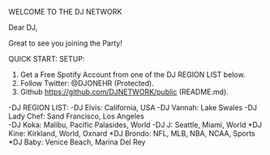 WELCOME TO THE DJ NETWORK

Dear DJ,

Great to see you joining the Party!  

QUICK START: SETUP:  
1. Get a Free Spotify Account from one of the DJ REGION LIST below.
2. Follow Twitter: @DJONEHR (Protected).
3. Github https://github.com/DJNETWORK/public (README.md).

-DJ REGION LIST:
-DJ Elvis: California, USA
-DJ Vannah: Lake Swales
-DJ Lady Chef: Sand Francisco, Los Angeles  
-DJ Koka: Malibu, Pacific Palasides, World
-DJ J: Seattle, Miami, World
*DJ Kine: Kirkland, World, Oxnard
*DJ Brondo: NFL, MLB, NBA, NCAA, Sports
*DJ Baby: Venice Beach, Marina Del Rey

